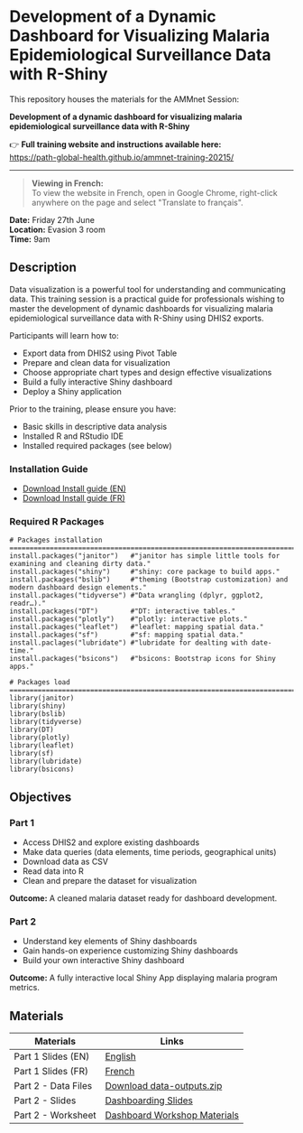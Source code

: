 # Development of a Dynamic Dashboard for Visualizing Malaria Epidemiological Surveillance Data with R-Shiny

This repository houses the materials for the AMMnet Session:

**Development of a dynamic dashboard for visualizing malaria epidemiological surveillance data with R-Shiny**

👉 **Full training website and instructions available here:**  
https://path-global-health.github.io/ammnet-training-20215/

---

> **Viewing in French:**  
> To view the website in French, open in Google Chrome, right-click anywhere on the page and select "Translate to français".

**Date:** Friday 27th June  
**Location:** Evasion 3 room  
**Time:** 9am

## Description

Data visualization is a powerful tool for understanding and communicating data. This training session is a practical guide for professionals wishing to master the development of dynamic dashboards for visualizing malaria epidemiological surveillance data with R-Shiny using DHIS2 exports. 

Participants will learn how to:

- Export data from DHIS2 using Pivot Table
- Prepare and clean data for visualization
- Choose appropriate chart types and design effective visualizations
- Build a fully interactive Shiny dashboard
- Deploy a Shiny application

Prior to the training, please ensure you have:

- Basic skills in descriptive data analysis
- Installed R and RStudio IDE
- Installed required packages (see below)

### Installation Guide

- [Download Install guide (EN)](lesson-materials/installation-guide.pdf)
- [Download Install guide (FR)](lesson-materials/installation-guide-FR.pdf)

### Required R Packages
```{r eval = FALSE}
# Packages installation ==========================================================================
install.packages("janitor")   #"janitor has simple little tools for examining and cleaning dirty data."
install.packages("shiny")     #"shiny: core package to build apps."
install.packages("bslib")     #"theming (Bootstrap customization) and modern dashboard design elements."
install.packages("tidyverse") #"Data wrangling (dplyr, ggplot2, readr…)."
install.packages("DT")        #"DT: interactive tables."
install.packages("plotly")    #"plotly: interactive plots."
install.packages("leaflet")   #"leaflet: mapping spatial data."
install.packages("sf")        #"sf: mapping spatial data."
install.paclages("lubridate") #"lubridate for dealting with date-time."
install.packages("bsicons")   #"bsicons: Bootstrap icons for Shiny apps."

# Packages load ===================================================================================
library(janitor)
library(shiny)
library(bslib)
library(tidyverse)
library(DT)
library(plotly)
library(leaflet)
library(sf)
library(lubridate)
library(bsicons)

```

## Objectives

### Part 1

- Access DHIS2 and explore existing dashboards
- Make data queries (data elements, time periods, geographical units)
- Download data as CSV
- Read data into R
- Clean and prepare the dataset for visualization

**Outcome:** A cleaned malaria dataset ready for dashboard development.

### Part 2

- Understand key elements of Shiny dashboards
- Gain hands-on experience customizing Shiny dashboards
- Build your own interactive Shiny dashboard

**Outcome:** A fully interactive local Shiny App displaying malaria program metrics.

## Materials

| Materials             | Links |
|-----------------------|-------|
| Part 1 Slides (EN)     | [English]([lesson-materials/part-1/english.pdf](https://path-global-health.github.io/ammnet-training-20215/english-slides.html)) | 
| Part 1 Slides (FR)     | [French](https://path-global-health.github.io/ammnet-training-20215/french-slides.html) |
| Part 2 - Data Files    | [Download data-outputs.zip](data-outputs.zip) |
| Part 2 - Slides        | [Dashboarding Slides](https://path-global-health.github.io/ammnet-training-20215/dashboarding-slides.html#/title-slide) | 
| Part 2 - Worksheet     | [Dashboard Workshop Materials]([dashboard-workshop-materials.qmd](https://path-global-health.github.io/ammnet-training-20215/dashboard-workshop-materials.html)) | 
